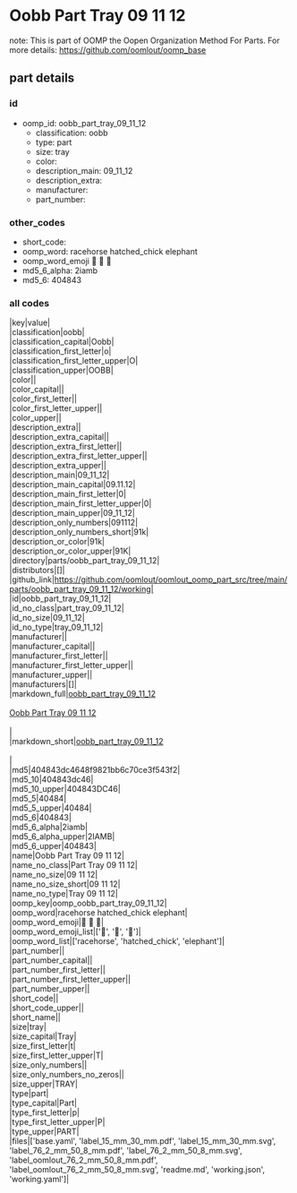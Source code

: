 # Oobb Part Tray 09 11 12  

note: This is part of OOMP the Oopen Organization Method For Parts. For more details: https://github.com/oomlout/oomp_base

##  part details





### id
* oomp_id: oobb_part_tray_09_11_12
  * classification: oobb
  * type: part
  * size: tray
  * color: 
  * description_main: 09_11_12
  * description_extra: 
  * manufacturer: 
  * part_number: 

### other_codes
* short_code: 
* oomp_word: racehorse hatched_chick elephant
* oomp_word_emoji :racehorse: :hatched_chick: :elephant:
* md5_6_alpha: 2iamb
* md5_6: 404843

### all codes 
|key|value|  
|classification|oobb|  
|classification_capital|Oobb|  
|classification_first_letter|o|  
|classification_first_letter_upper|O|  
|classification_upper|OOBB|  
|color||  
|color_capital||  
|color_first_letter||  
|color_first_letter_upper||  
|color_upper||  
|description_extra||  
|description_extra_capital||  
|description_extra_first_letter||  
|description_extra_first_letter_upper||  
|description_extra_upper||  
|description_main|09_11_12|  
|description_main_capital|09.11.12|  
|description_main_first_letter|0|  
|description_main_first_letter_upper|0|  
|description_main_upper|09_11_12|  
|description_only_numbers|091112|  
|description_only_numbers_short|91k|  
|description_or_color|91k|  
|description_or_color_upper|91K|  
|directory|parts/oobb_part_tray_09_11_12|  
|distributors|[]|  
|github_link|https://github.com/oomlout/oomlout_oomp_part_src/tree/main/parts/oobb_part_tray_09_11_12/working|  
|id|oobb_part_tray_09_11_12|  
|id_no_class|part_tray_09_11_12|  
|id_no_size|09_11_12|  
|id_no_type|tray_09_11_12|  
|manufacturer||  
|manufacturer_capital||  
|manufacturer_first_letter||  
|manufacturer_first_letter_upper||  
|manufacturer_upper||  
|manufacturers|[]|  
|markdown_full|[oobb_part_tray_09_11_12](https://github.com/oomlout/oomlout_oomp_part_src/tree/main/parts/oobb_part_tray_09_11_12/working)<br>[](https://github.com/oomlout/oomlout_oomp_part_src/tree/main/parts/oobb_part_tray_09_11_12/working)<br>[Oobb Part Tray 09 11 12](https://github.com/oomlout/oomlout_oomp_part_src/tree/main/parts/oobb_part_tray_09_11_12/working)<br><br>|  
|markdown_short|[oobb_part_tray_09_11_12](https://github.com/oomlout/oomlout_oomp_part_src/tree/main/parts/oobb_part_tray_09_11_12/working)<br><br>|  
|md5|404843dc4648f9821bb6c70ce3f543f2|  
|md5_10|404843dc46|  
|md5_10_upper|404843DC46|  
|md5_5|40484|  
|md5_5_upper|40484|  
|md5_6|404843|  
|md5_6_alpha|2iamb|  
|md5_6_alpha_upper|2IAMB|  
|md5_6_upper|404843|  
|name|Oobb Part Tray 09 11 12|  
|name_no_class|Part Tray 09 11 12|  
|name_no_size|09 11 12|  
|name_no_size_short|09 11 12|  
|name_no_type|Tray 09 11 12|  
|oomp_key|oomp_oobb_part_tray_09_11_12|  
|oomp_word|racehorse hatched_chick elephant|  
|oomp_word_emoji|:racehorse: :hatched_chick: :elephant:|  
|oomp_word_emoji_list|[':racehorse:', ':hatched_chick:', ':elephant:']|  
|oomp_word_list|['racehorse', 'hatched_chick', 'elephant']|  
|part_number||  
|part_number_capital||  
|part_number_first_letter||  
|part_number_first_letter_upper||  
|part_number_upper||  
|short_code||  
|short_code_upper||  
|short_name||  
|size|tray|  
|size_capital|Tray|  
|size_first_letter|t|  
|size_first_letter_upper|T|  
|size_only_numbers||  
|size_only_numbers_no_zeros||  
|size_upper|TRAY|  
|type|part|  
|type_capital|Part|  
|type_first_letter|p|  
|type_first_letter_upper|P|  
|type_upper|PART|  
|files|['base.yaml', 'label_15_mm_30_mm.pdf', 'label_15_mm_30_mm.svg', 'label_76_2_mm_50_8_mm.pdf', 'label_76_2_mm_50_8_mm.svg', 'label_oomlout_76_2_mm_50_8_mm.pdf', 'label_oomlout_76_2_mm_50_8_mm.svg', 'readme.md', 'working.json', 'working.yaml']|  
